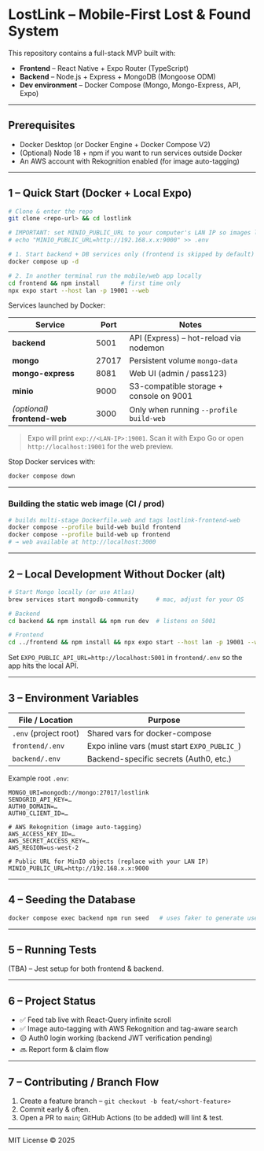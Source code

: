 # LostLink – Mobile-First Lost & Found System

This repository contains a full-stack MVP built with:

* **Frontend** – React Native + Expo Router (TypeScript)
* **Backend** – Node.js + Express + MongoDB (Mongoose ODM)
* **Dev environment** – Docker Compose (Mongo, Mongo-Express, API, Expo)

---

## Prerequisites

* Docker Desktop (or Docker Engine + Docker Compose V2)
* (Optional) Node 18 + npm if you want to run services outside Docker
* An AWS account with Rekognition enabled (for image auto-tagging)

---

## 1 – Quick Start (Docker + Local Expo)

```bash
# Clone & enter the repo
git clone <repo-url> && cd lostlink

# IMPORTANT: set MINIO_PUBLIC_URL to your computer's LAN IP so images load
# echo "MINIO_PUBLIC_URL=http://192.168.x.x:9000" >> .env

# 1. Start backend + DB services only (frontend is skipped by default)
docker compose up -d

# 2. In another terminal run the mobile/web app locally
cd frontend && npm install      # first time only
npx expo start --host lan -p 19001 --web
```

Services launched by Docker:

| Service                | Port | Notes                                           |
|------------------------|------|-------------------------------------------------|
| **backend**            | 5001 | API (Express) – hot-reload via nodemon          |
| **mongo**              | 27017| Persistent volume `mongo-data`                  |
| **mongo-express**      | 8081 | Web UI (admin / pass123)                        |
| **minio**              | 9000 | S3-compatible storage + console on 9001         |
| *(optional)* **frontend-web** | 3000 | Only when running `--profile build-web` |

> Expo will print `exp://<LAN-IP>:19001`. Scan it with Expo Go or open `http://localhost:19001` for the web preview.

Stop Docker services with:

```bash
docker compose down
```

---

### Building the static web image (CI / prod)

```bash
# builds multi-stage Dockerfile.web and tags lostlink-frontend-web
docker compose --profile build-web build frontend
docker compose --profile build-web up frontend
# → web available at http://localhost:3000
```

---

## 2 – Local Development Without Docker (alt)

```bash
# Start Mongo locally (or use Atlas)
brew services start mongodb-community     # mac, adjust for your OS

# Backend
cd backend && npm install && npm run dev  # listens on 5001

# Frontend
cd ../frontend && npm install && npx expo start --host lan -p 19001 --web
```

Set `EXPO_PUBLIC_API_URL=http://localhost:5001` in `frontend/.env` so the app hits the local API.

---

## 3 – Environment Variables

| File / Location     | Purpose                              |
|---------------------|--------------------------------------|
| `.env` (project root) | Shared vars for docker-compose      |
| `frontend/.env`     | Expo inline vars (must start `EXPO_PUBLIC_`) |
| `backend/.env`      | Backend-specific secrets (Auth0, etc.) |

Example root `.env`:

```
MONGO_URI=mongodb://mongo:27017/lostlink
SENDGRID_API_KEY=…
AUTH0_DOMAIN=…
AUTH0_CLIENT_ID=…

# AWS Rekognition (image auto-tagging)
AWS_ACCESS_KEY_ID=…
AWS_SECRET_ACCESS_KEY=…
AWS_REGION=us-west-2

# Public URL for MinIO objects (replace with your LAN IP)
MINIO_PUBLIC_URL=http://192.168.x.x:9000
```

---

## 4 – Seeding the Database

```bash
docker compose exec backend npm run seed   # uses faker to generate users + items
```

---

## 5 – Running Tests

(TBA) – Jest setup for both frontend & backend.

---

## 6 – Project Status

* ✅ Feed tab live with React-Query infinite scroll  
* ✅ Image auto-tagging with AWS Rekognition and tag-aware search  
* 🟡 Auth0 login working (backend JWT verification pending)  
* 🔜 Report form & claim flow

---

## 7 – Contributing / Branch Flow

1. Create a feature branch – `git checkout -b feat/<short-feature>`
2. Commit early & often.
3. Open a PR to `main`; GitHub Actions (to be added) will lint & test.

---

MIT License © 2025
